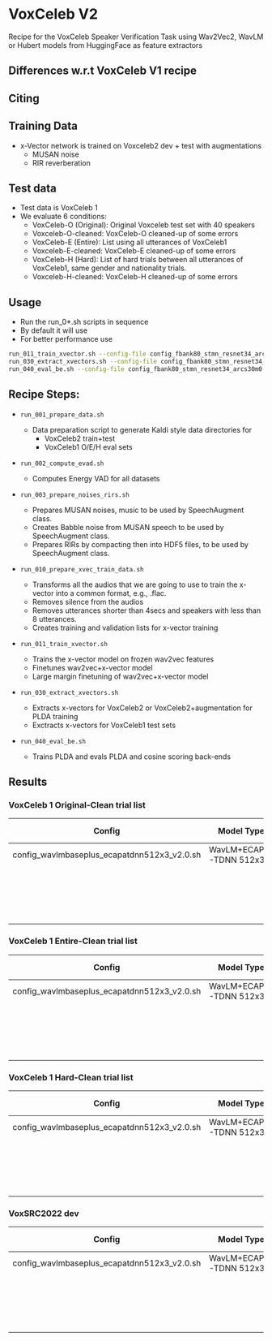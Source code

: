 # VoxCeleb V2

Recipe for the VoxCeleb Speaker Verification Task using Wav2Vec2, WavLM or Hubert models from HuggingFace as feature extractors

## Differences w.r.t VoxCeleb V1 recipe

## Citing

## Training Data

   - x-Vector network is trained on Voxceleb2 dev + test with augmentations
     - MUSAN noise
     - RIR reverberation

## Test data

   - Test data is VoxCeleb 1
   - We evaluate 6 conditions:
      - VoxCeleb-O (Original): Original Voxceleb test set with 40 speakers
      - Voxceleb-O-cleaned: VoxCeleb-O cleaned-up of some errors
      - VoxCeleb-E (Entire): List using all utterances of VoxCeleb1
      - Voxceleb-E-cleaned: VoxCeleb-E cleaned-up of some errors
      - VoxCeleb-H (Hard): List of hard trials between all utterances of VoxCeleb1, same gender and nationality trials.
      - Voxceleb-H-cleaned: VoxCeleb-H cleaned-up of some errors

## Usage

   - Run the run_0*.sh scripts in sequence
   - By default it will use 
   - For better performance use 
```bash
run_011_train_xvector.sh --config-file config_fbank80_stmn_resnet34_arcs30m0.3_adam_lr0.05_amp.v1.sh
run_030_extract_xvectors.sh --config-file config_fbank80_stmn_resnet34_arcs30m0.3_adam_lr0.05_amp.v1.sh --use-gpu true
run_040_eval_be.sh --config-file config_fbank80_stmn_resnet34_arcs30m0.3_adam_lr0.05_amp.v1.sh
```


## Recipe Steps:

   - `run_001_prepare_data.sh`
      - Data preparation script to generate Kaldi style data directories for 
          - VoxCeleb2 train+test
          - VoxCeleb1 O/E/H eval sets

   - `run_002_compute_evad.sh`
      - Computes Energy VAD for all datasets

   - `run_003_prepare_noises_rirs.sh`
      - Prepares MUSAN noises, music to be used by SpeechAugment class.
      - Creates Babble noise from MUSAN speech to be used by SpeechAugment class.
      - Prepares RIRs by compacting then into HDF5 files, to be used by SpeechAugment class.

   - `run_010_prepare_xvec_train_data.sh`
      - Transforms all the audios that we are going to use to train the x-vector into a common format, e.g., .flac.
      - Removes silence from the audios
      - Removes utterances shorter than 4secs and speakers with less than 8 utterances.
      - Creates training and validation lists for x-vector training

   - `run_011_train_xvector.sh`
      - Trains the x-vector model on frozen wav2vec features
      - Finetunes wav2vec+x-vector model
      - Large margin finetuning of wav2vec+x-vector model

   - `run_030_extract_xvectors.sh`
      - Extracts x-vectors for VoxCeleb2 or VoxCeleb2+augmentation for PLDA training
      - Exctracts x-vectors for VoxCeleb1 test sets

   - `run_040_eval_be.sh`
      - Trains PLDA and evals PLDA and cosine scoring back-ends


## Results

### VoxCeleb 1 Original-Clean trial list

| Config | Model Type | Model Details | Back-end | EER(%) | MinDCF(p=0.05) | MinDCF(p=0.01) |
| ------ | ---------- | ------------- | -------- | :----: | :------------: | :------------: |
| config_wavlmbaseplus_ecapatdnn512x3_v2.0.sh | WavLM+ECAPA-TDNN 512x3 | Stage3: ArcFace m=0.4/intertop_m=0.1 | Cosine | 0.84 | 0.060 | 0.116 |
| | | | Cosine + AS-Norm | 0.81 | 0.058 | 0.108 |
| | | | Cosine + QMF | 0.75 | 0.054 | 0.086 |

### VoxCeleb 1 Entire-Clean trial list

| Config | Model Type | Model Details | Back-end | EER(%) | MinDCF(p=0.05) | MinDCF(p=0.01) |
| ------ | ---------- | ------------- | -------- | :----: | :------------: | :------------: |
| config_wavlmbaseplus_ecapatdnn512x3_v2.0.sh | WavLM+ECAPA-TDNN 512x3 | Stage3: ArcFace m=0.4/intertop_m=0.1 | Cosine | 0.81 | 0.051 | 0.087 |
| | | | Cosine + AS-Norm | 0.78 | 0.047 | 0.083 |
| | | | Cosine + QMF | 0.75 | 0.046 | 0.076 |

### VoxCeleb 1 Hard-Clean trial list

| Config | Model Type | Model Details | Back-end | EER(%) | MinDCF(p=0.05) | MinDCF(p=0.01) |
| ------ | ---------- | ------------- | -------- | :----: | :------------: | :------------: |
| config_wavlmbaseplus_ecapatdnn512x3_v2.0.sh | WavLM+ECAPA-TDNN 512x3 | Stage3: ArcFace m=0.4/intertop_m=0.1 | Cosine | 1.73 | 0.113 | 0.182 |
| | | | Cosine + AS-Norm | 1.63 | 0.100 | 0.160 |
| | | | Cosine + QMF | 1.56 | 0.096 | 0.155 |

### VoxSRC2022 dev

| Config | Model Type | Model Details | Back-end | EER(%) | MinDCF(p=0.05) | MinDCF(p=0.01) |
| ------ | ---------- | ------------- | -------- | :----: | :------------: | :------------: |
| config_wavlmbaseplus_ecapatdnn512x3_v2.0.sh | WavLM+ECAPA-TDNN 512x3 | Stage3: ArcFace m=0.4/intertop_m=0.1 | Cosine | 2.60 | 0.163 | 0.257 |
| | | | Cosine + AS-Norm | 2.43 | 0.150 | 0.244 |
| | | | Cosine + QMF | 2.31 | 0.143 | 0.232 |
